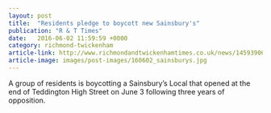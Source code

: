 ```yaml
---
layout: post
title:  "Residents pledge to boycott new Sainsbury's"
publication: "R & T Times"
date:   2016-06-02 11:59:59 +0000
category: richmond-twickenham
article-link: http://www.richmondandtwickenhamtimes.co.uk/news/14593906.Teddington_residents_pledge_to_boycott_new_Sainsbury_s/
article-image: images/post-images/160602_sainsburys.jpg
---
```

A group of residents is boycotting a Sainsbury’s Local that opened at the end of Teddington High Street on June 3 following three years of opposition.